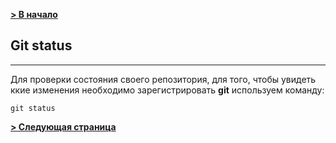 [**> В начало**](./readme.md)

## Git status
---

Для проверки состояния своего репозитория, для того, чтобы увидеть ккие изменения необходимо зарегистрировать **git** используем команду:

```bash=
git status
```



[**> Следующая страница**](./commit.md)